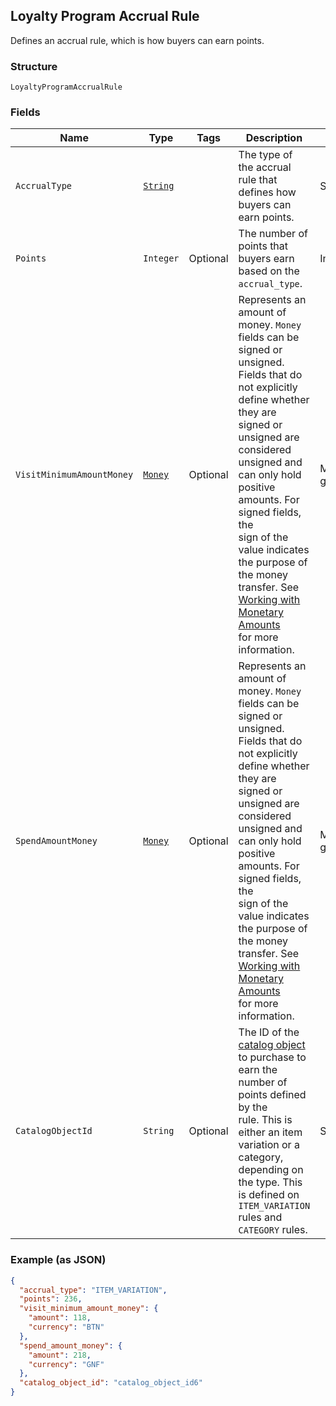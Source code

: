 ## Loyalty Program Accrual Rule

Defines an accrual rule, which is how buyers can earn points.

### Structure

`LoyaltyProgramAccrualRule`

### Fields

| Name | Type | Tags | Description | Getter |
|  --- | --- | --- | --- | --- |
| `AccrualType` | [`String`](/doc/models/loyalty-program-accrual-rule-type.md) |  | The type of the accrual rule that defines how buyers can earn points. | String getAccrualType() |
| `Points` | `Integer` | Optional | The number of points that <br>buyers earn based on the `accrual_type`. | Integer getPoints() |
| `VisitMinimumAmountMoney` | [`Money`](/doc/models/money.md) | Optional | Represents an amount of money. `Money` fields can be signed or unsigned.<br>Fields that do not explicitly define whether they are signed or unsigned are<br>considered unsigned and can only hold positive amounts. For signed fields, the<br>sign of the value indicates the purpose of the money transfer. See<br>[Working with Monetary Amounts](https://developer.squareup.com/docs/build-basics/working-with-monetary-amounts)<br>for more information. | Money getVisitMinimumAmountMoney() |
| `SpendAmountMoney` | [`Money`](/doc/models/money.md) | Optional | Represents an amount of money. `Money` fields can be signed or unsigned.<br>Fields that do not explicitly define whether they are signed or unsigned are<br>considered unsigned and can only hold positive amounts. For signed fields, the<br>sign of the value indicates the purpose of the money transfer. See<br>[Working with Monetary Amounts](https://developer.squareup.com/docs/build-basics/working-with-monetary-amounts)<br>for more information. | Money getSpendAmountMoney() |
| `CatalogObjectId` | `String` | Optional | The ID of the [catalog object](#type-CatalogObject) to purchase to earn the number of points defined by the<br>rule. This is either an item variation or a category, depending on the type. This is defined on<br>`ITEM_VARIATION` rules and `CATEGORY` rules. | String getCatalogObjectId() |

### Example (as JSON)

```json
{
  "accrual_type": "ITEM_VARIATION",
  "points": 236,
  "visit_minimum_amount_money": {
    "amount": 118,
    "currency": "BTN"
  },
  "spend_amount_money": {
    "amount": 218,
    "currency": "GNF"
  },
  "catalog_object_id": "catalog_object_id6"
}
```

